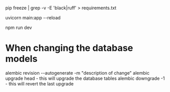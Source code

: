 pip freeze | grep -v -E 'black|ruff' > requirements.txt

uvicorn main:app --reload

npm run dev


# When changing the database models
alembic revision --autogenerate -m "description of change"
alembic upgrade head - this will upgrade the database tables
alembic downgrade -1 - this will revert the last upgrade